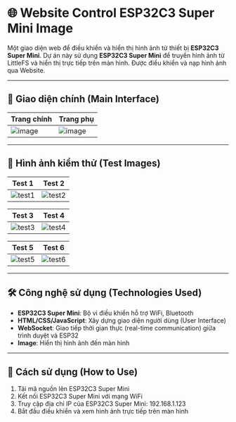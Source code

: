 # 🌐 Website Control ESP32C3 Super Mini Image

Một giao diện web để điều khiển và hiển thị hình ảnh từ thiết bị **ESP32C3 Super Mini**. Dự án này sử dụng **ESP32C3 Super Mini** để truyền hình ảnh từ LittleFS và hiển thị trực tiếp trên màn hình. Được điều khiển và nạp hình ảnh qua Website.

---

## 📸 Giao diện chính (Main Interface)

| Trang chính                                                                               | Trang phụ                                                                                 |
| ----------------------------------------------------------------------------------------- | ----------------------------------------------------------------------------------------- |
| ![image](https://github.com/user-attachments/assets/23d3ac28-aca4-45dd-bb27-581905e982b8) | ![image](https://github.com/user-attachments/assets/731236bd-e9f3-4fa1-ae8d-6abbfa5d033c) |

---

## 🧪 Hình ảnh kiểm thử (Test Images)

| Test 1                                                                                    | Test 2                                                                                    |
| ----------------------------------------------------------------------------------------- | ----------------------------------------------------------------------------------------- |
| ![test1](https://github.com/user-attachments/assets/357187f5-8d92-421d-9eb3-97c0b8b2951a) | ![test2](https://github.com/user-attachments/assets/1a47f807-5d68-42e7-bbc8-54c2eb927cc0) |

| Test 3                                                                                    | Test 4                                                                                    |
| ----------------------------------------------------------------------------------------- | ----------------------------------------------------------------------------------------- |
| ![test3](https://github.com/user-attachments/assets/58393b46-4603-40a9-92ea-0790079bdee6) | ![test4](https://github.com/user-attachments/assets/052c532e-8a57-40c7-bfb1-640b897eb9f0) |

| Test 5                                                                                    | Test 6                                                                                    |
| ----------------------------------------------------------------------------------------- | ----------------------------------------------------------------------------------------- |
| ![test5](https://github.com/user-attachments/assets/81c16fbe-5710-4a07-8ff5-1642e0968df7) | ![test6](https://github.com/user-attachments/assets/c9603e4a-fb68-408d-9703-9f8c0d6cef48) |

---

## 🛠 Công nghệ sử dụng (Technologies Used)

* **ESP32C3 Super Mini**: Bộ vi điều khiển hỗ trợ WiFi, Bluetooth
* **HTML/CSS/JavaScript**: Xây dựng giao diện người dùng (User Interface)
* **WebSocket**: Giao tiếp thời gian thực (real-time communication) giữa trình duyệt và ESP32
* **Image**: Hiển thị hình ảnh đến màn hình

---

## 📂 Cách sử dụng (How to Use)

1. Tải mã nguồn lên ESP32C3 Super Mini
2. Kết nối ESP32C3 Super Mini với mạng WiFi
3. Truy cập địa chỉ IP của ESP32C3 Super Mini: 192.168.1.123
4. Bắt đầu điều khiển và xem hình ảnh trực tiếp trên màn hình
